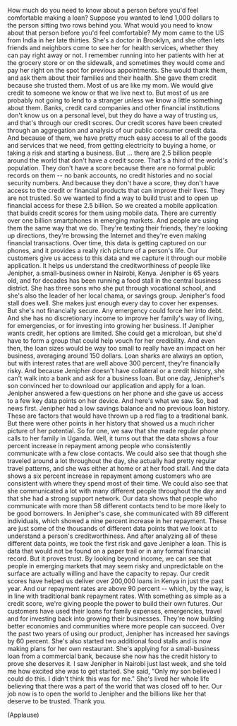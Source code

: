 
How much do you need
to know about a person
before you&#39;d feel comfortable
making a loan?
Suppose you wanted to lend 1,000 dollars
to the person sitting two rows behind you.
What would you need to know
about that person
before you&#39;d feel comfortable?
My mom came to the US from India
in her late thirties.
She&#39;s a doctor in Brooklyn,
and she often lets friends and neighbors
come to see her for health services,
whether they can pay right away or not.
I remember running into her patients
with her at the grocery store
or on the sidewalk,
and sometimes they would come
and pay her right on the spot
for previous appointments.
She would thank them,
and ask them about their families
and their health.
She gave them credit
because she trusted them.
Most of us are like my mom.
We would give credit to someone we know
or that we live next to.
But most of us are probably not
going to lend to a stranger
unless we know a little
something about them.
Banks, credit card companies
and other financial institutions
don&#39;t know us on a personal level,
but they do have a way of trusting us,
and that&#39;s through our credit scores.
Our credit scores have been created
through an aggregation and analysis
of our public consumer credit data.
And because of them, we have
pretty much easy access
to all of the goods
and services that we need,
from getting electricity to buying a home,
or taking a risk and starting a business.
But ...
there are 2.5 billion people
around the world
that don&#39;t have a credit score.
That&#39;s a third of the world&#39;s population.
They don&#39;t have a score
because there are no formal
public records on them --
no bank accounts,
no credit histories
and no social security numbers.
And because they don&#39;t have a score,
they don&#39;t have access
to the credit or financial products
that can improve their lives.
They are not trusted.
So we wanted to find a way to build trust
and to open up financial access
for these 2.5 billion.
So we created a mobile application
that builds credit scores for them
using mobile data.
There are currently over one billion
smartphones in emerging markets.
And people are using them
the same way that we do.
They&#39;re texting their friends,
they&#39;re looking up directions,
they&#39;re browsing the Internet
and they&#39;re even making
financial transactions.
Over time, this data is getting
captured on our phones,
and it provides a really rich picture
of a person&#39;s life.
Our customers give us access to this data
and we capture it
through our mobile application.
It helps us understand
the creditworthiness
of people like Jenipher,
a small-business owner in Nairobi, Kenya.
Jenipher is 65 years old, and for decades
has been running a food stall
in the central business district.
She has three sons who she put
through vocational school,
and she&#39;s also the leader
of her local chama,
or savings group.
Jenipher&#39;s food stall does well.
She makes just enough every day
to cover her expenses.
But she&#39;s not financially secure.
Any emergency could force her into debt.
And she has no discretionary income
to improve her family&#39;s way of living,
for emergencies,
or for investing
into growing her business.
If Jenipher wants credit,
her options are limited.
She could get a microloan,
but she&#39;d have to form a group
that could help vouch for her credibility.
And even then, the loan sizes
would be way too small
to really have an impact on her business,
averaging around 150 dollars.
Loan sharks are always an option,
but with interest rates
that are well above 300 percent,
they&#39;re financially risky.
And because Jenipher doesn&#39;t have
collateral or a credit history,
she can&#39;t walk into a bank
and ask for a business loan.
But one day,
Jenipher&#39;s son convinced her
to download our application
and apply for a loan.
Jenipher answered a few
questions on her phone
and she gave us access to a few
key data points on her device.
And here&#39;s what we saw.
So, bad news first.
Jenipher had a low savings balance
and no previous loan history.
These are factors
that would have thrown up
a red flag to a traditional bank.
But there were other points
in her history that showed us
a much richer picture of her potential.
So for one,
we saw that she made regular
phone calls to her family in Uganda.
Well, it turns out that the data shows
a four percent increase in repayment
among people who consistently
communicate with a few close contacts.
We could also see
that though she traveled
around a lot throughout the day,
she actually had pretty
regular travel patterns,
and she was either at home
or at her food stall.
And the data shows
a six percent increase in repayment
among customers who are consistent
with where they spend most of their time.
We could also see
that she communicated a lot
with many different people
throughout the day
and that she had a strong support network.
Our data shows
that people who communicate
with more than 58 different contacts
tend to be more likely
to be good borrowers.
In Jenipher&#39;s case,
she communicated
with 89 different individuals,
which showed a nine percent
increase in her repayment.
These are just some of the thousands
of different data points
that we look at to understand
a person&#39;s creditworthiness.
And after analyzing all
of these different data points,
we took the first risk
and gave Jenipher a loan.
This is data that would not
be found on a paper trail
or in any formal financial record.
But it proves trust.
By looking beyond income,
we can see that people in emerging markets
that may seem risky
and unpredictable on the surface
are actually willing and have
the capacity to repay.
Our credit scores have helped us deliver
over 200,000 loans in Kenya
in just the past year.
And our repayment rates
are above 90 percent --
which, by the way, is in line
with traditional bank repayment rates.
With something as simple
as a credit score,
we&#39;re giving people the power
to build their own futures.
Our customers have used
their loans for family expenses,
emergencies, travel
and for investing back
into growing their businesses.
They&#39;re now building better
economies and communities
where more people can succeed.
Over the past two years
of using our product,
Jenipher has increased
her savings by 60 percent.
She&#39;s also started
two additional food stalls
and is now making plans
for her own restaurant.
She&#39;s applying for a small-business loan
from a commercial bank,
because she now has the credit history
to prove she deserves it.
I saw Jenipher in Nairobi just last week,
and she told me how excited
she was to get started.
She said,
&quot;Only my son believed I could do this.
I didn&#39;t think this was for me.&quot;
She&#39;s lived her whole life
believing that there was a part
of the world that was closed off to her.
Our job now is to open
the world to Jenipher
and the billions like her
that deserve to be trusted.
Thank you.

(Applause)


